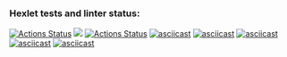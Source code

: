 ### Hexlet tests and linter status:
[![Actions Status](https://github.com/derban7ikus/frontend-project-lvl1/workflows/hexlet-check/badge.svg)](https://github.com/derban7ikus/frontend-project-lvl1/actions)
<a href="https://codeclimate.com/github/codeclimate/codeclimate/maintainability"><img src="https://api.codeclimate.com/v1/badges/a99a88d28ad37a79dbf6/maintainability" /></a>
[![Actions Status](https://github.com/derban7ikus/frontend-project-lvl1/workflows/Linter-Status/badge.svg)](https://github.com/derban7ikus/frontend-project-lvl1/actions)
[![asciicast](https://asciinema.org/a/q4PuG05bZhqPUKqe423vr8Yac.svg)](https://asciinema.org/a/q4PuG05bZhqPUKqe423vr8Yac)
[![asciicast](https://asciinema.org/a/oBkYQoK3VvNPC8OByAlFw3AmJ.svg)](https://asciinema.org/a/oBkYQoK3VvNPC8OByAlFw3AmJ)
[![asciicast](https://asciinema.org/a/CQqkkIfX9i9fHz4hPf1ZqAyuI.svg)](https://asciinema.org/a/CQqkkIfX9i9fHz4hPf1ZqAyuI)
[![asciicast](https://asciinema.org/a/RQcb4iid81JPvFTx83Jyq2ddc.svg)](https://asciinema.org/a/RQcb4iid81JPvFTx83Jyq2ddc)
[![asciicast](https://asciinema.org/a/MnT9oayIWEUFfKJBxeSBdWi1C.svg)](https://asciinema.org/a/MnT9oayIWEUFfKJBxeSBdWi1C)
